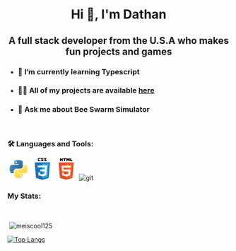 <h1 align="center">Hi 👋, I'm Dathan</h1>
<h2 align="center">A full stack developer from the U.S.A who makes fun projects and games</h2>

- <h3>🌱 I’m currently learning Typescript</h3>

- <h3>👨‍💻 All of my projects are available <a href="https://github.com/Meiscool125?tab=repositories" target="_blank">here</a></h3>

- <h3>💬 Ask me about Bee Swarm Simulator</h3>

<br>

<h3 align="left">🛠️ Languages and Tools:</h3>
<p align="left"> 
<img src="https://raw.githubusercontent.com/devicons/devicon/master/icons/python/python-original.svg" alt="python" width="50" height="50"/>
<img src="https://raw.githubusercontent.com/devicons/devicon/master/icons/css3/css3-original-wordmark.svg" alt="css3" width="50" height="50"/> 
<img src="https://raw.githubusercontent.com/devicons/devicon/master/icons/html5/html5-original-wordmark.svg" alt="html5" width="50" height="50"/>
<img src="https://www.vectorlogo.zone/logos/git-scm/git-scm-icon.svg" alt="git" width="50" height="50"/> 
</p>


### My Stats:

<br>

<p>&nbsp;<img align="center" src="https://github-readme-stats.vercel.app/api?username=meiscool125&show_icons=true&locale=en&theme=dark&hide=issues,prs" alt="meiscool125" /></p>

[![Top Langs](https://github-readme-stats.vercel.app/api/top-langs/?username=Meiscool125&theme=dark&hide=TeX&langs_count=3)](https://github.com/Meiscool125/github-readme-stats)


